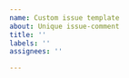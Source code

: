 ```yaml
---
name: Custom issue template
about: Unique issue-comment
title: ''
labels: ''
assignees: ''

---
```



